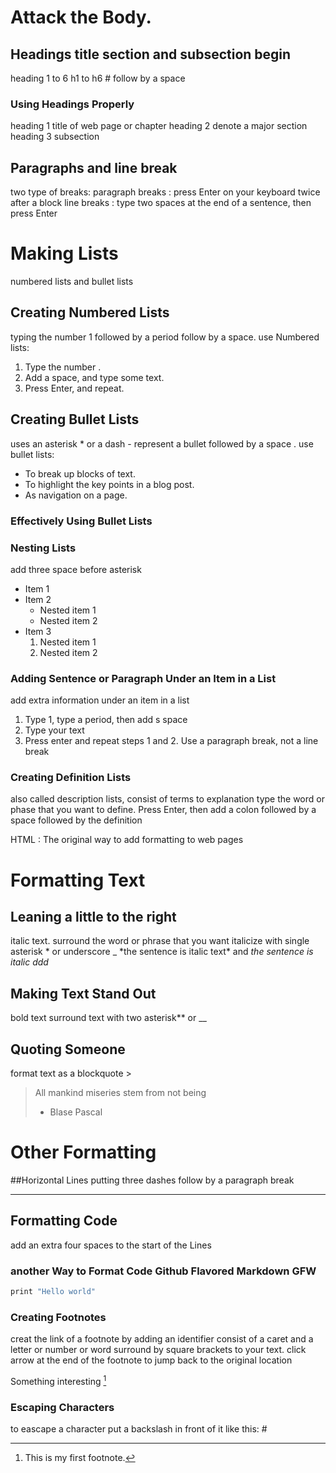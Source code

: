 # Attack the Body.

## Headings title section and subsection begin

heading 1 to 6 h1 to h6 # follow by a space

### Using Headings Properly

heading 1 title of web page or chapter
heading 2 denote a major section
heading 3 subsection

## Paragraphs and line break

two type of breaks:
paragraph breaks : press Enter on your keyboard twice after a block
line breaks : type two spaces at the end of a sentence, then press Enter

# Making Lists

numbered lists and bullet lists

## Creating Numbered Lists

typing the number 1 followed by a period follow by a space. use Numbered lists:

1. Type the number .
2. Add a space, and type some text.
3. Press Enter, and repeat.

## Creating Bullet Lists

uses an asterisk \* or a dash - represent a bullet followed by a space . use bullet lists:

- To break up blocks of text.
- To highlight the key points in a blog post.
- As navigation on a page.

### Effectively Using Bullet Lists

### Nesting Lists

add three space before asterisk

- Item 1
- Item 2
  - Nested item 1
  - Nested item 2
- Item 3
  1. Nested item 1
  2. Nested item 2

### Adding Sentence or Paragraph Under an Item in a List

add extra information under an item in a list

1. Type 1, type a period, then add s space
2. Type your text
3. Press enter and repeat steps 1 and 2. Use a paragraph break, not a line break

### Creating Definition Lists

also called description lists, consist of terms to explanation
type the word or phase that you want to define. Press Enter, then add a colon followed by a space followed by the definition

HTML
: The original way to add formatting to web pages

# Formatting Text

## Leaning a little to the right

italic text. surround the word or phrase that you want italicize with single asterisk * or underscore \_
*the sentence is italic text\* and
_the sentence is italic ddd_

## Making Text Stand Out

bold text surround text with two asterisk\*\* or \_\_

## Quoting Someone

format text as a blockquote >

> All mankind miseries stem from not being
>
> - Blase Pascal

# Other Formatting

##Horizontal Lines
putting three dashes follow by a paragraph break

---

## Formatting Code

add an extra four spaces to the start of the Lines

### another Way to Format Code Github Flavored Markdown GFW

```javascript
print "Hello world"
```

### Creating Footnotes

creat the link of a footnote by adding an identifier consist of a caret and a letter or number or word
surround by square brackets to your text. click arrow at the end of the footnote to jump back to the original location

Something interesting [^note1]

[^note1]: This is my first footnote.

### Escaping Characters

to eascape a character put a backslash in front of it like this: \#
